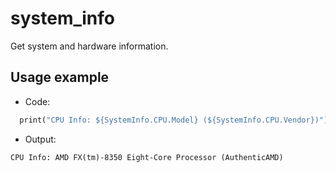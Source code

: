 # system_info

Get system and hardware information.

## Usage example

- Code:
```dart
  print("CPU Info: ${SystemInfo.CPU.Model} (${SystemInfo.CPU.Vendor})");
```
- Output:
```
CPU Info: AMD FX(tm)-8350 Eight-Core Processor (AuthenticAMD)
```